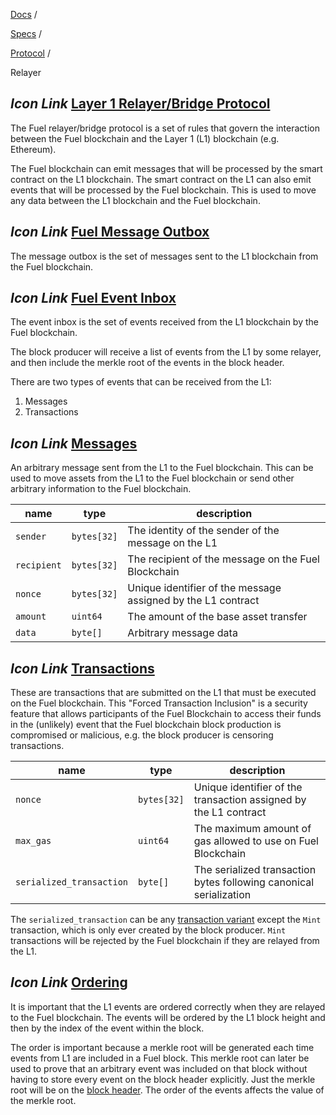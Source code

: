 [Docs](https://docs.fuel.network/) /

[Specs](https://docs.fuel.network/docs/specs/) /

[Protocol](https://docs.fuel.network/docs/specs/protocol/) /

Relayer

## _Icon Link_ [Layer 1 Relayer/Bridge Protocol](https://docs.fuel.network/docs/specs/protocol/relayer/\#layer-1-relayerbridge-protocol)

The Fuel relayer/bridge protocol is a set of rules that govern the interaction between the Fuel blockchain and the
Layer 1 (L1) blockchain (e.g. Ethereum).

The Fuel blockchain can emit messages that will be processed by the smart contract on the L1 blockchain. The smart
contract on the L1 can also emit events that will be processed by the Fuel blockchain.
This is used to move any data between the L1 blockchain and the Fuel blockchain.

## _Icon Link_ [Fuel Message Outbox](https://docs.fuel.network/docs/specs/protocol/relayer/\#fuel-message-outbox)

The message outbox is the set of messages sent to the L1 blockchain from the Fuel blockchain.

## _Icon Link_ [Fuel Event Inbox](https://docs.fuel.network/docs/specs/protocol/relayer/\#fuel-event-inbox)

The event inbox is the set of events received from the L1 blockchain by the Fuel blockchain.

The block producer will receive a list of events from the L1 by some relayer, and then include the
merkle root of the events in the block header.

There are two types of events that can be received from the L1:

1. Messages
2. Transactions

## _Icon Link_ [Messages](https://docs.fuel.network/docs/specs/protocol/relayer/\#messages)

An arbitrary message sent from the L1 to the Fuel blockchain. This can be used to move assets from the L1
to the Fuel blockchain or send other arbitrary information to the Fuel blockchain.

| name | type | description |
| --- | --- | --- |
| `sender` | `bytes[32]` | The identity of the sender of the message on the L1 |
| `recipient` | `bytes[32]` | The recipient of the message on the Fuel Blockchain |
| `nonce` | `bytes[32]` | Unique identifier of the message assigned by the L1 contract |
| `amount` | `uint64` | The amount of the base asset transfer |
| `data` | `byte[]` | Arbitrary message data |

## _Icon Link_ [Transactions](https://docs.fuel.network/docs/specs/protocol/relayer/\#transactions)

These are transactions that are submitted on the L1 that must be executed on the Fuel blockchain.
This "Forced Transaction Inclusion" is a security feature that allows participants of the Fuel Blockchain to access
their funds in the (unlikely) event that the Fuel blockchain block production is compromised or malicious, e.g. the
block producer is censoring transactions.

| name | type | description |
| --- | --- | --- |
| `nonce` | `bytes[32]` | Unique identifier of the transaction assigned by the L1 contract |
| `max_gas` | `uint64` | The maximum amount of gas allowed to use on Fuel Blockchain |
| `serialized_transaction` | `byte[]` | The serialized transaction bytes following canonical serialization |

The `serialized_transaction` can be any [transaction variant](https://docs.fuel.network/docs/specs/tx-format/transaction/) except the `Mint` transaction, which
is only ever created by the block producer. `Mint` transactions will be rejected by the Fuel blockchain if they are relayed
from the L1.

## _Icon Link_ [Ordering](https://docs.fuel.network/docs/specs/protocol/relayer/\#ordering)

It is important that the L1 events are ordered correctly when they are relayed to the Fuel blockchain. The events will
be ordered by the L1 block height and then by the index of the event within the block.

The order is important because a merkle root will be generated each time events from L1 are included in a Fuel block.
This merkle root can later be used to prove that an arbitrary event was included on that block without having to store
every event on the block header explicitly. Just the merkle root will be on the [block header](https://docs.fuel.network/docs/specs/protocol/block-header/).
The order of the events affects the value of the merkle root.